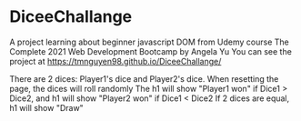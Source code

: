 # DiceeChallange
A project learning about beginner javascript DOM from Udemy course The Complete 2021 Web Development Bootcamp by Angela Yu
You can see the project at https://tmnguyen98.github.io/DiceeChallange/

There are 2 dices: Player1's dice and Player2's dice.
When resetting the page, the dices will roll randomly
The h1 will show "Player1 won" if Dice1 > Dice2, and h1 will show "Player2 won" if Dice1 < Dice2
If 2 dices are equal, h1 will show "Draw"
